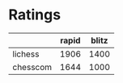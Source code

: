 # Ratings

|          | rapid | blitz |
|----------|-------|-------|
| lichess  | 1906 | 1400 |
| chesscom | 1644 | 1000 |

